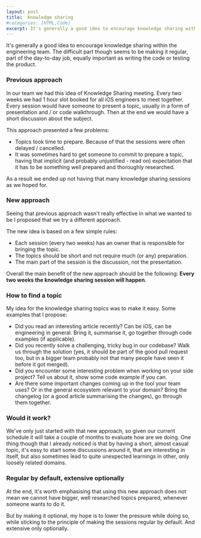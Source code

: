 ```yaml
---
layout: post
title:  Knowledge sharing
#categories: [HTML,Code]
excerpt: It's generally a good idea to encourage knowledge sharing within the engineering team. The difficult part though seems to be making it regular, part of the day-to-day job, equally important as writing the code or testing the product.
---
```

It's generally a good idea to encourage knowledge sharing within the engineering team. The difficult part though seems to be making it regular, part of the day-to-day job, equally important as writing the code or testing the product.

### Previous approach
In our team we had this idea of Knowledge Sharing meeting. Every two weeks we had 1 hour slot booked for all iOS engineers to meet together. Every session would have someone to present a topic, usually in a form of presentation and / or code walkthrough. Then at the end we would have a short discussion about the subject.

This approach presented a few problems:
- Topics took time to prepare. Because of that the sessions were often delayed / cancelled.
- It was sometimes hard to get someone to commit to prepare a topic, having that implicit (and probably unjustified - read on) expectation that it has to be something well prepared and thoroughly researched.

As a result we ended up not having that many knowledge sharing sessions as we hoped for.

### New approach
Seeing that previous approach wasn't really effective in what we wanted to be I proposed that we try a different approach.

The new idea is based on a few simple rules:
- Each session (every two weeks) has an owner that is responsible for bringing the topic.
- The topics should be short and not require much (or any) preparation.
- The main part of the session is the discussion, not the presentation.

Overall the main benefit of the new approach should be the following: **Every two weeks the knowledge sharing session will happen**.

### How to find a topic
My idea for the knowledge sharing topics was to make it easy. Some examples that I propose:
- Did you read an interesting article recently? Can be iOS, can be engineering in general. Bring it, summarise it, go together through code examples (if applicable).
- Did you recently solve a challenging, tricky bug in our codebase? Walk us through the solution (yes, it should be part of the good pull request too, but in a bigger team probably not that many people have seen it before it got merged).
- Did you encounter some interesting problem when working on your side project? Tell us about it, show some code example if you can.
- Are there some important changes coming up in the tool your team uses? Or in the general ecosystem relevant to your domain? Bring the changelog (or a good article summarising the changes), go through them together.

### Would it work?
We've only just started with that new approach, so given our current schedule it will take a couple of months to evaluate how are we doing. One thing though that I already noticed is that by having a short, almost casual topic, it's easy to start some discussions around it, that are interesting in itself, but also sometimes lead to quite unexpected learnings in other, only loosely related domains.

### Regular by default, extensive optionally
At the end, it's worth emphasising that using this new approach does not mean we cannot have bigger, well researched topics prepared, whenever someone wants to do it.

But by making it optional, my hope is to lower the pressure while doing so, while sticking to the principle of making the sessions regular by default. And extensive only optionally.
